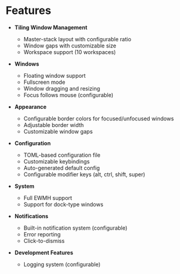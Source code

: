 # Features

- **Tiling Window Management**
  - Master-stack layout with configurable ratio
  - Window gaps with customizable size
  - Workspace support (10 workspaces)

- **Windows**
  - Floating window support
  - Fullscreen mode
  - Window dragging and resizing
  - Focus follows mouse (configurable)

- **Appearance**
  - Configurable border colors for focused/unfocused windows
  - Adjustable border width
  - Customizable window gaps

- **Configuration**
  - TOML-based configuration file
  - Customizable keybindings
  - Auto-generated default config
  - Configurable modifier keys (alt, ctrl, shift, super)

- **System**
  - Full EWMH support
  - Support for dock-type windows

- **Notifications**
  - Built-in notification system (configurable)
  - Error reporting
  - Click-to-dismiss

- **Development Features**
  - Logging system (configurable)